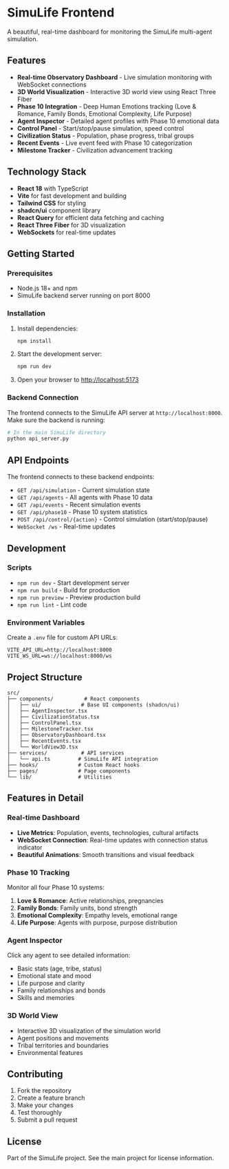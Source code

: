 # SimuLife Frontend

A beautiful, real-time dashboard for monitoring the SimuLife multi-agent simulation.

## Features

- **Real-time Observatory Dashboard** - Live simulation monitoring with WebSocket connections
- **3D World Visualization** - Interactive 3D world view using React Three Fiber
- **Phase 10 Integration** - Deep Human Emotions tracking (Love & Romance, Family Bonds, Emotional Complexity, Life Purpose)
- **Agent Inspector** - Detailed agent profiles with Phase 10 emotional data
- **Control Panel** - Start/stop/pause simulation, speed control
- **Civilization Status** - Population, phase progress, tribal groups
- **Recent Events** - Live event feed with Phase 10 categorization
- **Milestone Tracker** - Civilization advancement tracking

## Technology Stack

- **React 18** with TypeScript
- **Vite** for fast development and building
- **Tailwind CSS** for styling
- **shadcn/ui** component library
- **React Query** for efficient data fetching and caching
- **React Three Fiber** for 3D visualization
- **WebSockets** for real-time updates

## Getting Started

### Prerequisites

- Node.js 18+ and npm
- SimuLife backend server running on port 8000

### Installation

1. Install dependencies:
   ```bash
   npm install
   ```

2. Start the development server:
   ```bash
   npm run dev
   ```

3. Open your browser to [http://localhost:5173](http://localhost:5173)

### Backend Connection

The frontend connects to the SimuLife API server at `http://localhost:8000`. Make sure the backend is running:

```bash
# In the main SimuLife directory
python api_server.py
```

## API Endpoints

The frontend connects to these backend endpoints:

- `GET /api/simulation` - Current simulation state
- `GET /api/agents` - All agents with Phase 10 data
- `GET /api/events` - Recent simulation events
- `GET /api/phase10` - Phase 10 system statistics
- `POST /api/control/{action}` - Control simulation (start/stop/pause)
- `WebSocket /ws` - Real-time updates

## Development

### Scripts

- `npm run dev` - Start development server
- `npm run build` - Build for production
- `npm run preview` - Preview production build
- `npm run lint` - Lint code

### Environment Variables

Create a `.env` file for custom API URLs:

```env
VITE_API_URL=http://localhost:8000
VITE_WS_URL=ws://localhost:8000/ws
```

## Project Structure

```
src/
├── components/          # React components
│   ├── ui/             # Base UI components (shadcn/ui)
│   ├── AgentInspector.tsx
│   ├── CivilizationStatus.tsx
│   ├── ControlPanel.tsx
│   ├── MilestoneTracker.tsx
│   ├── ObservatoryDashboard.tsx
│   ├── RecentEvents.tsx
│   └── WorldView3D.tsx
├── services/           # API services
│   └── api.ts         # SimuLife API integration
├── hooks/             # Custom React hooks
├── pages/             # Page components
└── lib/               # Utilities
```

## Features in Detail

### Real-time Dashboard

- **Live Metrics**: Population, events, technologies, cultural artifacts
- **WebSocket Connection**: Real-time updates with connection status indicator
- **Beautiful Animations**: Smooth transitions and visual feedback

### Phase 10 Tracking

Monitor all four Phase 10 systems:

1. **Love & Romance**: Active relationships, pregnancies
2. **Family Bonds**: Family units, bond strength
3. **Emotional Complexity**: Empathy levels, emotional range
4. **Life Purpose**: Agents with purpose, purpose distribution

### Agent Inspector

Click any agent to see detailed information:
- Basic stats (age, tribe, status)
- Emotional state and mood
- Life purpose and clarity
- Family relationships and bonds
- Skills and memories

### 3D World View

- Interactive 3D visualization of the simulation world
- Agent positions and movements
- Tribal territories and boundaries
- Environmental features

## Contributing

1. Fork the repository
2. Create a feature branch
3. Make your changes
4. Test thoroughly
5. Submit a pull request

## License

Part of the SimuLife project. See the main project for license information.
